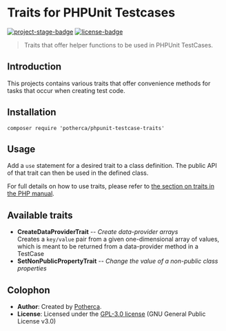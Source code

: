 # Traits for PHPUnit Testcases

[![project-stage-badge]][project-stage-page]
[![license-badge]][gpl-3]

> Traits that offer helper functions to be used in PHPUnit TestCases.

## Introduction

This projects contains various traits that offer convenience methods for tasks
that occur when creating test code.

## Installation

    composer require 'potherca/phpunit-testcase-traits'

## Usage

Add a `use` statement for a desired trait to a class definition. The public API
of that trait can then be used in the defined class.

For full details on how to use traits, please refer to [the section on traits in the PHP manual][php-traits].

## Available traits

- **CreateDataProviderTrait** -- _Create data-provider arrays_  
  Creates a `key/value` pair from a given one-dimensional array of values,
  which is meant to be returned from a data-provider method in a TestCase
- **SetNonPublicPropertyTrait** -- _Change the value of a non-public class properties_


## Colophon

- **Author**: Created by [Potherca][potherca].
- **License**: Licensed under the  [GPL-3.0 license][gpl-3] (GNU General Public License v3.0)

[gpl-3]: ./LICENSE.md
[license-badge]: https://img.shields.io/badge/License-GPL--3.0-blue.svg
[php-traits]: http://php.net/manual/en/language.oop5.traits.php
[potherca]: http://pother.ca/
[project-stage-badge]: http://img.shields.io/badge/Project%20Stage-Development-yellowgreen.svg
[project-stage-page]: http://bl.ocks.org/potherca/raw/a2ae67caa3863a299ba0/

